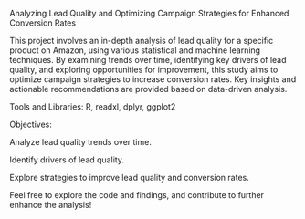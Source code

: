 Analyzing Lead Quality and Optimizing Campaign Strategies for Enhanced Conversion Rates

This project involves an in-depth analysis of lead quality for a specific product on Amazon, using various statistical and machine learning techniques. By examining trends over time, identifying key drivers of lead quality, and exploring opportunities for improvement, this study aims to optimize campaign strategies to increase conversion rates. Key insights and actionable recommendations are provided based on data-driven analysis.

Tools and Libraries: R, readxl, dplyr, ggplot2

Objectives:

Analyze lead quality trends over time.

Identify drivers of lead quality.

Explore strategies to improve lead quality and conversion rates.

Feel free to explore the code and findings, and contribute to further enhance the analysis!



